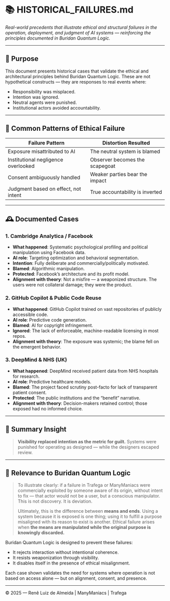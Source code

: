 # 📚 HISTORICAL\_FAILURES.md

*Real-world precedents that illustrate ethical and structural failures in the operation, deployment, and judgment of AI systems — reinforcing the principles documented in Buridan Quantum Logic.*

---

## 📌 Purpose

This document presents historical cases that validate the ethical and architectural principles behind Buridan Quantum Logic. These are not hypothetical constructs — they are responses to real events where:

* Responsibility was misplaced.
* Intention was ignored.
* Neutral agents were punished.
* Institutional actors avoided accountability.

---

## 🧠 Common Patterns of Ethical Failure

| Failure Pattern                      | Distortion Resulted             |
| ------------------------------------ | ------------------------------- |
| Exposure misattributed to AI         | The neutral system is blamed    |
| Institutional negligence overlooked  | Observer becomes the scapegoat  |
| Consent ambiguously handled          | Weaker parties bear the impact  |
| Judgment based on effect, not intent | True accountability is inverted |

---

## 🕰️ Documented Cases

### 1. **Cambridge Analytica / Facebook**

* **What happened**: Systematic psychological profiling and political manipulation using Facebook data.
* **AI role**: Targeting optimization and behavioral segmentation.
* **Intention**: Fully deliberate and commercially/politically motivated.
* **Blamed**: Algorithmic manipulation.
* **Protected**: Facebook’s architecture and its profit model.
* **Alignment with theory**: Not a misfire — a weaponized structure. The users were not collateral damage; they were the product.

### 2. **GitHub Copilot & Public Code Reuse**

* **What happened**: GitHub Copilot trained on vast repositories of publicly accessible code.
* **AI role**: Predictive code generation.
* **Blamed**: AI for copyright infringement.
* **Ignored**: The lack of enforceable, machine-readable licensing in most repos.
* **Alignment with theory**: The exposure was systemic; the blame fell on the emergent behavior.

### 3. **DeepMind & NHS (UK)**

* **What happened**: DeepMind received patient data from NHS hospitals for research.
* **AI role**: Predictive healthcare models.
* **Blamed**: The project faced scrutiny post-facto for lack of transparent patient consent.
* **Protected**: The public institutions and the “benefit” narrative.
* **Alignment with theory**: Decision-makers retained control; those exposed had no informed choice.

---

## 🔁 Summary Insight

> **Visibility replaced intention as the metric for guilt.**
> Systems were punished for operating as designed — while the designers escaped review.

---

## 🧭 Relevance to Buridan Quantum Logic

> To illustrate clearly: if a failure in Trafega or ManyManiacs were commercially exploited by someone aware of its origin, without intent to fix — that actor would not be a user, but a conscious manipulator.
> This is not discovery. It is deviation.
>
> Ultimately, this is the difference between **means and ends**.
> Using a system because it is exposed is one thing; using it to fulfill a purpose misaligned with its reason to exist is another.
> Ethical failure arises when **the means are manipulated while the original purpose is knowingly discarded.**

Buridan Quantum Logic is designed to prevent these failures:

* It rejects interaction without intentional coherence.
* It resists weaponization through visibility.
* It disables itself in the presence of ethical misalignment.

Each case shown validates the need for systems where operation is not based on access alone — but on alignment, consent, and presence.

---

© 2025 — Renê Luiz de Almeida | ManyManiacs | Trafega
